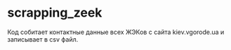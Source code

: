 # scrapping_zeek
Код собитает контактные данные всех ЖЭКов с сайта kiev.vgorode.ua и записывает в csv файл.
